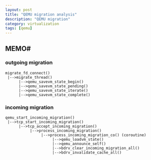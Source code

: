 ```yaml
---
layout: post
title: "QEMU migration analysis"
description: "QEMU migration"
category: virtualization
tags: [qemu]
---
```


## MEMO#

### outgoing migration ##
    migrate_fd_connect()
     |-->migrate_thread()
          |-->qemu_savevm_state_begin()
          |-->qemu_savevm_state_pending()
          |-->qemu_savevm_state_iterate()
          |-->qemu_savevm_state_complete()


### incoming migration ##
    qemu_start_incoming_migration()
     |-->tcp_start_incoming_migration()
          |-->tcp_accept_incoming_migration()
               |-->process_incoming_migration()
                    |-->process_incoming_migration_co() (coroutine)
                         |-->qemu_loadvm_state()
                         |-->qemu_announce_self()
                         |-->bdrv_clear_incoming_migration_all()
                         |-->bdrv_invalidate_cache_all()

